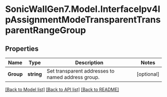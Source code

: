 # SonicWallGen7.Model.InterfaceIpv4IpAssignmentModeTransparentTransparentRangeGroup

## Properties

Name | Type | Description | Notes
------------ | ------------- | ------------- | -------------
**Group** | **string** | Set transparent addresses to named address group. | [optional] 

[[Back to Model list]](../README.md#documentation-for-models) [[Back to API list]](../README.md#documentation-for-api-endpoints) [[Back to README]](../README.md)

